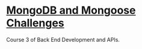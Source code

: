 # [MongoDB and Mongoose Challenges](https://www.freecodecamp.org/learn/apis-and-microservices/mongodb-and-mongoose/)
Course 3 of Back End Development and APIs.
